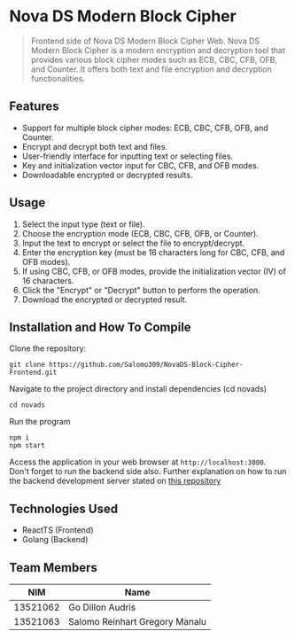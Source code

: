 # Nova DS Modern Block Cipher
> Frontend side of Nova DS Modern Block Cipher Web. Nova DS Modern Block Cipher is a modern encryption and decryption tool that provides various block cipher modes such as ECB, CBC, CFB, OFB, and Counter. It offers both text and file encryption and decryption functionalities.

## Features

- Support for multiple block cipher modes: ECB, CBC, CFB, OFB, and Counter.
- Encrypt and decrypt both text and files.
- User-friendly interface for inputting text or selecting files.
- Key and initialization vector input for CBC, CFB, and OFB modes.
- Downloadable encrypted or decrypted results.

## Usage

1. Select the input type (text or file).
2. Choose the encryption mode (ECB, CBC, CFB, OFB, or Counter).
3. Input the text to encrypt or select the file to encrypt/decrypt.
4. Enter the encryption key (must be 16 characters long for CBC, CFB, and OFB modes).
5. If using CBC, CFB, or OFB modes, provide the initialization vector (IV) of 16 characters.
6. Click the "Encrypt" or "Decrypt" button to perform the operation.
7. Download the encrypted or decrypted result.

## Installation and How To Compile

Clone the repository:<br />
```
git clone https://github.com/Salomo309/NovaDS-Block-Cipher-Frontend.git
```
Navigate to the project directory and install dependencies (cd novads)
```
cd novads
```

Run the program
```
npm i
npm start
```
Access the application in your web browser at `http://localhost:3000`.<br />
Don't forget to run the backend side also. Further explanation on how to run the backend development server stated on [this repository](https://github.com/GoDillonAudris512/NovaDS-Block-Cipher-Backend)

## Technologies Used

- ReactTS (Frontend)
- Golang (Backend)

## Team Members

| NIM      | Name                           |
| -------- | ------------------------------ |
| 13521062 | Go Dillon Audris               |
| 13521063 | Salomo Reinhart Gregory Manalu |
